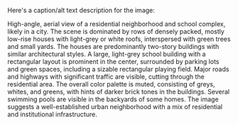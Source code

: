 Here's a caption/alt text description for the image:

High-angle, aerial view of a residential neighborhood and school complex, likely in a city. The scene is dominated by rows of densely packed, mostly low-rise houses with light-grey or white roofs, interspersed with green trees and small yards.  The houses are predominantly two-story buildings with similar architectural styles.  A large, light-grey school building with a rectangular layout is prominent in the center, surrounded by parking lots and green spaces, including a sizable rectangular playing field.  Major roads and highways with significant traffic are visible, cutting through the residential area. The overall color palette is muted, consisting of greys, whites, and greens, with hints of darker brick tones in the buildings.  Several swimming pools are visible in the backyards of some homes.  The image suggests a well-established urban neighborhood with a mix of residential and institutional infrastructure.